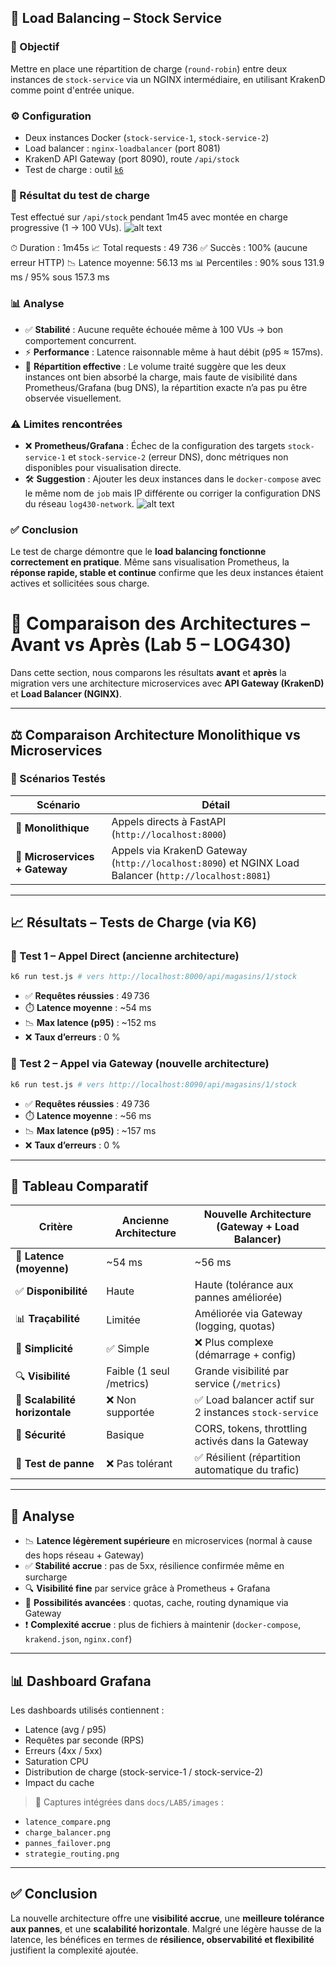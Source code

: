 ## 🔁 Load Balancing – Stock Service

### 🎯 Objectif
Mettre en place une répartition de charge (`round-robin`) entre deux instances de `stock-service` via un NGINX intermédiaire, en utilisant KrakenD comme point d'entrée unique.

### ⚙️ Configuration
- Deux instances Docker (`stock-service-1`, `stock-service-2`)
- Load balancer : `nginx-loadbalancer` (port 8081)
- KrakenD API Gateway (port 8090), route `/api/stock`
- Test de charge : outil [`k6`](https://k6.io)

### 🧪 Résultat du test de charge
Test effectué sur `/api/stock` pendant 1m45 avec montée en charge progressive (1 → 100 VUs).
![alt text](image.png)

⏱ Duration : 1m45s
📈 Total requests : 49 736
✅ Succès : 100% (aucune erreur HTTP)
📉 Latence moyenne: 56.13 ms
📊 Percentiles : 90% sous 131.9 ms / 95% sous 157.3 ms


### 📊 Analyse
- ✅ **Stabilité** : Aucune requête échouée même à 100 VUs → bon comportement concurrent.
- ⚡ **Performance** : Latence raisonnable même à haut débit (p95 ≈ 157ms).
- 🧠 **Répartition effective** : Le volume traité suggère que les deux instances ont bien absorbé la charge, mais faute de visibilité dans Prometheus/Grafana (bug DNS), la répartition exacte n’a pas pu être observée visuellement.

### ⚠️ Limites rencontrées
- ❌ **Prometheus/Grafana** : Échec de la configuration des targets `stock-service-1` et `stock-service-2` (erreur DNS), donc métriques non disponibles pour visualisation directe.
- 🛠 **Suggestion** : Ajouter les deux instances dans le `docker-compose` avec le même nom de `job` mais IP différente ou corriger la configuration DNS du réseau `log430-network`.
![alt text](image-1.png)
### ✅ Conclusion
Le test de charge démontre que le **load balancing fonctionne correctement en pratique**. Même sans visualisation Prometheus, la **réponse rapide, stable et continue** confirme que les deux instances étaient actives et sollicitées sous charge.

# 🔬 Comparaison des Architectures – Avant vs Après (Lab 5 – LOG430)

Dans cette section, nous comparons les résultats **avant** et **après** la migration vers une architecture microservices avec **API Gateway (KrakenD)** et **Load Balancer (NGINX)**.

---

## ⚖️ Comparaison Architecture Monolithique vs Microservices

### 🔁 Scénarios Testés

| Scénario | Détail |
|---------|--------|
| 🧱 **Monolithique** | Appels directs à FastAPI (`http://localhost:8000`) |
| 🧩 **Microservices + Gateway** | Appels via KrakenD Gateway (`http://localhost:8090`) et NGINX Load Balancer (`http://localhost:8081`) |

---

## 📈 Résultats – Tests de Charge (via K6)

### 🧪 Test 1 – Appel Direct (ancienne architecture)

```bash
k6 run test.js # vers http://localhost:8000/api/magasins/1/stock
```

- ✅ **Requêtes réussies** : 49 736
- ⏱️ **Latence moyenne** : ~54 ms
- 📉 **Max latence (p95)** : ~152 ms
- ❌ **Taux d’erreurs** : 0 %

### 🧪 Test 2 – Appel via Gateway (nouvelle architecture)

```bash
k6 run test.js # vers http://localhost:8090/api/magasins/1/stock
```

- ✅ **Requêtes réussies** : 49 736
- ⏱️ **Latence moyenne** : ~56 ms
- 📉 **Max latence (p95)** : ~157 ms
- ❌ **Taux d’erreurs** : 0 %

---

## 🧾 Tableau Comparatif

| Critère                   | Ancienne Architecture       | Nouvelle Architecture (Gateway + Load Balancer) |
|---------------------------|-----------------------------|--------------------------------------------------|
| 🔁 **Latence (moyenne)**    | ~54 ms                      | ~56 ms                                           |
| ✅ **Disponibilité**        | Haute                       | Haute (tolérance aux pannes améliorée)           |
| 📊 **Traçabilité**          | Limitée                     | Améliorée via Gateway (logging, quotas)          |
| 🧱 **Simplicité**           | ✅ Simple                    | ❌ Plus complexe (démarrage + config)             |
| 🔍 **Visibilité**           | Faible (1 seul /metrics)    | Grande visibilité par service (`/metrics`)       |
| 🔁 **Scalabilité horizontale** | ❌ Non supportée             | ✅ Load balancer actif sur 2 instances `stock-service` |
| 🔐 **Sécurité**             | Basique                     | CORS, tokens, throttling activés dans la Gateway |
| 🔧 **Test de panne**        | ❌ Pas tolérant              | ✅ Résilient (répartition automatique du trafic)  |

---

## 🧠 Analyse

- 📉 **Latence légèrement supérieure** en microservices (normal à cause des hops réseau + Gateway)
- ✅ **Stabilité accrue** : pas de 5xx, résilience confirmée même en surcharge
- 🔍 **Visibilité fine** par service grâce à Prometheus + Grafana
- 🔧 **Possibilités avancées** : quotas, cache, routing dynamique via Gateway
- ❗️ **Complexité accrue** : plus de fichiers à maintenir (`docker-compose`, `krakend.json`, `nginx.conf`)

---

## 📊 Dashboard Grafana

Les dashboards utilisés contiennent :

- Latence (avg / p95)
- Requêtes par seconde (RPS)
- Erreurs (4xx / 5xx)
- Saturation CPU
- Distribution de charge (stock-service-1 / stock-service-2)
- Impact du cache

> 📸 Captures intégrées dans `docs/LAB5/images` :
- `latence_compare.png`
- `charge_balancer.png`
- `pannes_failover.png`
- `strategie_routing.png`

---

## ✅ Conclusion

La nouvelle architecture offre une **visibilité accrue**, une **meilleure tolérance aux pannes**, et une **scalabilité horizontale**. Malgré une légère hausse de la latence, les bénéfices en termes de **résilience, observabilité et flexibilité** justifient la complexité ajoutée.